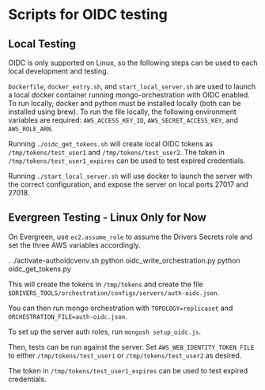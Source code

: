 # Scripts for OIDC testing


## Local Testing

OIDC is only supported on Linux, so the following steps can be used
to each local development and testing.

`Dockerfile`, `docker_entry.sh`, and `start_local_server.sh` are used to launch a
local docker container running mongo-orchestration with OIDC enabled.
To run locally, docker and python must be installed locally (both can be
installed using brew).
To run the file locally, the following environment variables are required:
`AWS_ACCESS_KEY_ID`, `AWS_SECRET_ACCESS_KEY`, and `AWS_ROLE_ARN`.

Running `./oidc_get_tokens.sh`  will create local OIDC tokens as `/tmp/tokens/test_user1` and `/tmp/tokens/test_user2`. The token in `/tmp/tokens/test_user1_expires` can be used to test expired credentials.

Running `./start_local_server.sh` will use docker to launch the server
with the correct configuration, and expose the server on local ports 27017
and 27018.


## Evergreen Testing - Linux Only for Now

On Evergreen, use `ec2.assume_role` to assume the Drivers Secrets role
and set the three AWS variables accordingly.

. ./activate-authoidcvenv.sh
python oidc_write_orchestration.py
python oidc_get_tokens.py

This will create the tokens in `/tmp/tokens` and
create the file `$DRIVERS_TOOLS/orchestration/configs/servers/auth-oidc.json`.

You can then run mongo orchestration with `TOPOLOGY=replicaset` and `ORCHESTRATION_FILE=auth-oidc.json`.

To set up the server auth roles, run `mongosh setup_oidc.js`.

Then, tests can be run against the server.  Set `AWS_WEB_IDENTITY_TOKEN_FILE` to either `/tmp/tokens/test_user1` or `/tmp/tokens/test_user2` as desired.

The token in `/tmp/tokens/test_user1_expires` can be used to test expired credentials.
